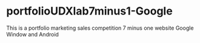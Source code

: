 # portfolioUDXlab7minus1-Google
This is a portfolio marketing sales competition 7 minus one website Google Window and Android
